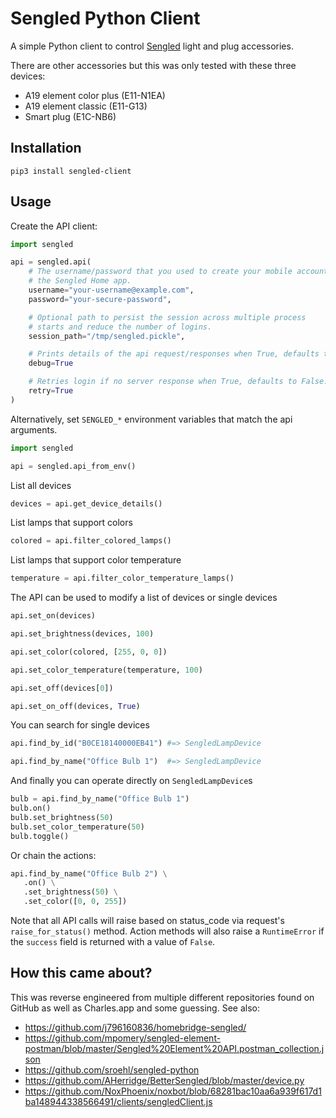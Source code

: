 # Sengled Python Client

A simple Python client to control [Sengled](https://sengled.com) light and plug accessories.

There are other accessories but this was only tested with these three devices:

* A19 element color plus (E11-N1EA)
* A19 element classic (E11-G13)
* Smart plug (E1C-NB6)

## Installation

```
pip3 install sengled-client
```

## Usage

Create the API client:

```python
import sengled

api = sengled.api(
    # The username/password that you used to create your mobile account in
    # the Sengled Home app.
    username="your-username@example.com",
    password="your-secure-password",

    # Optional path to persist the session across multiple process
    # starts and reduce the number of logins.
    session_path="/tmp/sengled.pickle",

    # Prints details of the api request/responses when True, defaults to False.
    debug=True

    # Retries login if no server response when True, defaults to False. (Max retry number is 100)
    retry=True
)
```

Alternatively, set `SENGLED_*` environment variables that match the api arguments.

```python
import sengled

api = sengled.api_from_env()
```

List all devices

```python
devices = api.get_device_details()
```

List lamps that support colors

```python
colored = api.filter_colored_lamps()
```

List lamps that support color temperature

```python
temperature = api.filter_color_temperature_lamps()
```

The API can be used to modify a list of devices or single devices

```python
api.set_on(devices)

api.set_brightness(devices, 100)

api.set_color(colored, [255, 0, 0])

api.set_color_temperature(temperature, 100)

api.set_off(devices[0])

api.set_on_off(devices, True)
```

You can search for single devices

```python
api.find_by_id("B0CE18140000EB41") #=> SengledLampDevice

api.find_by_name("Office Bulb 1")  #=> SengledLampDevice
```

And finally you can operate directly on `SengledLampDevice`s

```python
bulb = api.find_by_name("Office Bulb 1")
bulb.on()
bulb.set_brightness(50)
bulb.set_color_temperature(50)
bulb.toggle()
```

Or chain the actions:

```python
api.find_by_name("Office Bulb 2") \
   .on() \
   .set_brightness(50) \
   .set_color([0, 0, 255])
```

Note that all API calls will raise based on status_code via request's
`raise_for_status()` method. Action methods will also raise a `RuntimeError`
if the `success` field is returned with a value of `False`.


## How this came about?

This was reverse engineered from multiple different repositories found on GitHub
as well as Charles.app and some guessing. See also:

* https://github.com/j796160836/homebridge-sengled/
* https://github.com/mpomery/sengled-element-postman/blob/master/Sengled%20Element%20API.postman_collection.json
* https://github.com/sroehl/sengled-python
* https://github.com/AHerridge/BetterSengled/blob/master/device.py
* https://github.com/NoxPhoenix/noxbot/blob/68281bac10aa6a939f617d1ba148944338566491/clients/sengledClient.js
